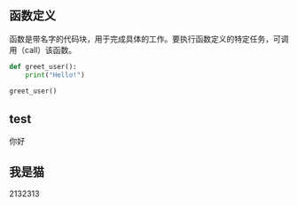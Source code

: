 ## 函数定义

函数是带名字的代码块，⽤于完成具体的⼯作。要执⾏函数定义的特定任务，可调⽤（call）该函数。

```python
def greet_user():
	print("Hello!")
	
greet_user()
```


## test  
你好

## 我是猫

2132313